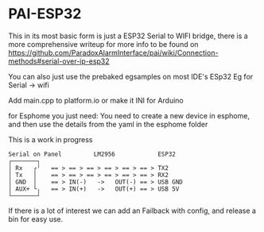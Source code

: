 # PAI-ESP32

This in its most basic form is just a ESP32 Serial to WIFI bridge, there is a more comprehensive writeup for 
more info to be found on https://github.com/ParadoxAlarmInterface/pai/wiki/Connection-methods#serial-over-ip-esp32

You can also just use the prebaked egsamples on most IDE's
ESp32 Eg for Serial -> wifi

Add main.cpp to platform.io or make it INI for Arduino

for Esphome you just need:
You need to create a new device in esphome, and then use the details from the yaml in the esphome folder



This is a work in progress
```
Serial on Panel         LM2956            ESP32
┌───────┐               
│ Rx   ┌╵   == > == > == > == > == > == > TX2 
│ Tx   │    == > == > == > == > == > == > RX2 
│ GND  │    == > IN(-)   ->   OUT(-) == > USB GND 
│ AUX+ └╷   == > IN(+)   ->   OUT(+) == > USB 5V
└───────┘
```

If there is a lot of interest we can add an Failback with config, and release a bin for easy use.
